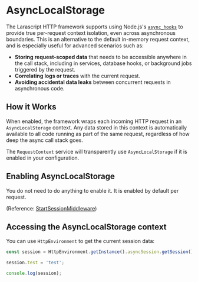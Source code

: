 # AsyncLocalStorage

The Larascript HTTP framework supports using Node.js's [`async_hooks`](https://nodejs.org/api/async_context.html#class-asynclocalstorage) to provide true per-request context isolation, even across asynchronous boundaries. This is an alternative to the default in-memory request context, and is especially useful for advanced scenarios such as:

- **Storing request-scoped data** that needs to be accessible anywhere in the call stack, including in services, database hooks, or background jobs triggered by the request.
- **Correlating logs or traces** with the current request.
- **Avoiding accidental data leaks** between concurrent requests in asynchronous code.

## How it Works

When enabled, the framework wraps each incoming HTTP request in an `AsyncLocalStorage` context. Any data stored in this context is automatically available to all code running as part of the same request, regardless of how deep the async call stack goes.

The `RequestContext` service will transparently use `AsyncLocalStorage` if it is enabled in your configuration.

## Enabling AsyncLocalStorage

You do not need to do anything to enable it. It is enabled by default per request.

(Reference: [StartSessionMiddleware](../src/http/middleware/StartSessionMiddleware.ts))

## Accessing the AsyncLocalStorage context

You can use `HttpEnvironment` to get the current session data:

```ts
const session = HttpEnvironment.getInstance().asyncSession.getSession();

session.test = 'test'; 

console.log(session);
```

